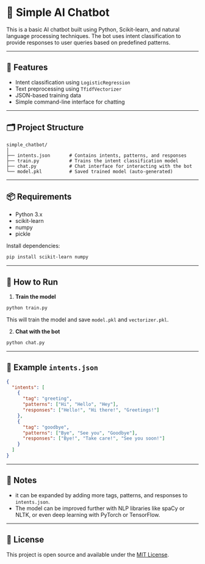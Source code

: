 # 🤖 Simple AI Chatbot 

This is a basic AI chatbot built using Python, Scikit-learn, and natural language processing techniques. The bot uses intent classification to provide responses to user queries based on predefined patterns.

---

## 🧠 Features

- Intent classification using `LogisticRegression`
- Text preprocessing using `TfidfVectorizer`
- JSON-based training data
- Simple command-line interface for chatting

---

## 🗂️ Project Structure

```
simple_chatbot/
│
├── intents.json       # Contains intents, patterns, and responses
├── train.py           # Trains the intent classification model
├── chat.py            # Chat interface for interacting with the bot
└── model.pkl          # Saved trained model (auto-generated)
```

---

## 📦 Requirements

- Python 3.x
- scikit-learn
- numpy
- pickle

Install dependencies:

```bash
pip install scikit-learn numpy
```

---

## 🚀 How to Run

1. **Train the model**

```bash
python train.py
```

This will train the model and save `model.pkl` and `vectorizer.pkl`.

2. **Chat with the bot**

```bash
python chat.py
```
---

## 🧾 Example `intents.json`

```json
{
  "intents": [
    {
      "tag": "greeting",
      "patterns": ["Hi", "Hello", "Hey"],
      "responses": ["Hello!", "Hi there!", "Greetings!"]
    },
    {
      "tag": "goodbye",
      "patterns": ["Bye", "See you", "Goodbye"],
      "responses": ["Bye!", "Take care!", "See you soon!"]
    }
  ]
}
```

---

## 📌 Notes
- it can be expanded by adding more tags, patterns, and responses to `intents.json`.
- The model can be improved further with NLP libraries like spaCy or NLTK, or even deep learning with PyTorch or TensorFlow.

---
## 📄 License

This project is open source and available under the [MIT License](LICENSE).
